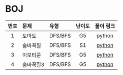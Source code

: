 
# BOJ
 
| 번호 |  문제  | 유형   |         난이도          |        풀이 링크         |
|:---:	|:---	|:---	|:--:|:---:|
|1|토마토|DFS/BFS| G5 | <a href="토마토[7576].ipynb">python</a>||
|2|숨바꼭질|DFS/BFS|S1| <a href="숨바꼭질[1697].ipynb">python</a>|
|3|이모티콘|DFS/BFS|G5| <a href="이모티콘[14226].ipynb">python</a>|
|4|숨바꼭질3|DFS/BFS|G5| <a href="숨바꼭질3[13549].ipynb">python</a>|

